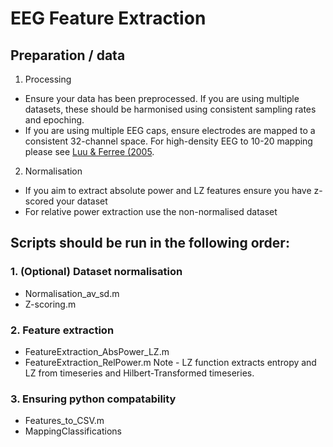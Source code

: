 # EEG Feature Extraction 

## Preparation / data 

1. Processing 
- Ensure your data has been preprocessed. If you are using multiple datasets, these should be harmonised using consistent sampling rates and epoching. 
- If you are using multiple EEG caps, ensure electrodes are mapped to a consistent 32-channel space. For high-density EEG to 10-20 mapping please see [Luu & Ferree (2005](https://www.researchgate.net/publication/266609828_Determination_of_the_Geodesic_Sensor_Nets'_Average_Electrode_Positions_and_Their_10_-_10_International_Equivalents).

2. Normalisation
- If you aim to extract absolute power and LZ features ensure you have z-scored your dataset
- For relative power extraction use the non-normalised dataset 

## Scripts should be run in the following order: 

### 1. (Optional) Dataset normalisation
   - Normalisation_av_sd.m
   - Z-scoring.m

### 2. Feature extraction 
  - FeatureExtraction_AbsPower_LZ.m
  - FeatureExtraction_RelPower.m
Note - LZ function extracts entropy and LZ from timeseries and Hilbert-Transformed timeseries. 

### 3. Ensuring python compatability 
  - Features_to_CSV.m
  - MappingClassifications 
